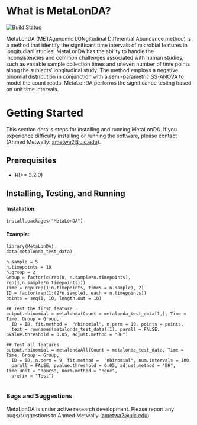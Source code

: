 # What is MetaLonDA?

[![Build Status](https://travis-ci.org/aametwally/MetaLonDA.svg?branch=master)](https://travis-ci.org/aametwally/MetaLonDA)


MetaLonDA (METAgenomic LONgitudinal Differential Abundance method) is a method that identify the significant time intervals of microbial features in longitudianl studies. MetaLonDA has the ability to handle the inconsistencies and common challenges associated with human studies, such as variable sample collection times and uneven number of time points along the subjects’ longitudinal study. The method employs a negative binomial distribution in conjunction with  a semi-parametric SS-ANOVA to model the count reads. MetaLonDA performs the significance testing based on unit time intervals.



# Getting Started
This section details steps for installing and running MetaLonDA. If you experience difficulty installing or running the software, please contact (Ahmed Metwally: ametwa2@uic.edu).

## Prerequisites

* R(>= 3.2.0)


## Installing, Testing, and Running

#### Installation:
```
install.packages("MetaLonDA")
```


#### Example:
```
library(MetaLonDA)
data(metalonda_test_data)

n.sample = 5
n.timepoints = 10
n.group = 2
Group = factor(c(rep(0, n.sample*n.timepoints), rep(1,n.sample*n.timepoints)))
Time = rep(rep(1:n.timepoints, times = n.sample), 2)
ID = factor(rep(1:(2*n.sample), each = n.timepoints))
points = seq(1, 10, length.out = 10)

## Test the first feature 
output.nbinomial = metalonda(Count = metalonda_test_data[1,], Time = Time, Group = Group,
  ID = ID, fit.method =  "nbinomial", n.perm = 10, points = points,
  text = rownames(metalonda_test_data)[1], parall = FALSE, pvalue.threshold = 0.05, adjust.method = "BH")

## Test all features
output.nbinomial = metalondaAll(Count = metalonda_test_data, Time = Time, Group = Group,
  ID = ID, n.perm = 9, fit.method =  "nbinomial", num.intervals = 100, 
  parall = FALSE, pvalue.threshold = 0.05, adjust.method = "BH", time.unit = "hours", norm.method = "none",
  prefix = "Test")
  
```


### Bugs and Suggestions
MetaLonDA is under active research development. Please report any bugs/suggestions to Ahmed Metwally (ametwa2@uic.edu).
